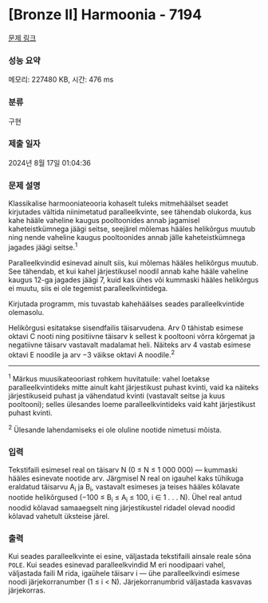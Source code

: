 # [Bronze II] Harmoonia - 7194 

[문제 링크](https://www.acmicpc.net/problem/7194) 

### 성능 요약

메모리: 227480 KB, 시간: 476 ms

### 분류

구현

### 제출 일자

2024년 8월 17일 01:04:36

### 문제 설명

<p>Klassikalise harmooniateooria kohaselt tuleks mitmehäälset seadet kirjutades vältida niinimetatud paralleelkvinte, see tähendab olukorda, kus kahe hääle vaheline kaugus pooltoonides annab jagamisel kaheteistkümnega jäägi seitse, seejärel mõlemas hääles helikõrgus muutub ning nende vaheline kaugus pooltoonides annab jälle kaheteistkümnega jagades jäägi seitse.<sup>1</sup></p>

<p>Paralleelkvindid esinevad ainult siis, kui mõlemas hääles helikõrgus muutub. See tähendab, et kui kahel järjestikusel noodil annab kahe hääle vaheline kaugus 12-ga jagades jäägi 7, kuid kas ühes või kummaski hääles helikõrgus ei muutu, siis ei ole tegemist paralleelkvintidega.</p>

<p>Kirjutada programm, mis tuvastab kahehäälses seades paralleelkvintide olemasolu.</p>

<p>Helikõrgusi esitatakse sisendfailis täisarvudena. Arv 0 tähistab esimese oktavi C nooti ning positiivne täisarv k sellest k pooltooni võrra kõrgemat ja negatiivne täisarv vastavalt madalamat heli. Näiteks arv 4 vastab esimese oktavi E noodile ja arv −3 väikse oktavi A noodile.<sup>2</sup></p>

<hr>
<p><sup>1</sup> Märkus muusikateooriast rohkem huvitatuile: vahel loetakse paralleelkvintideks mitte ainult kaht järjestikust puhast kvinti, vaid ka näiteks järjestikuseid puhast ja vähendatud kvinti (vastavalt seitse ja kuus pooltooni); selles ülesandes loeme paralleelkvintideks vaid kaht järjestikust puhast kvinti.</p>

<p><sup>2</sup> Ülesande lahendamiseks ei ole oluline nootide nimetusi mõista.</p>

### 입력 

 <p>Tekstifaili esimesel real on täisarv N (0 ≤ N ≤ 1 000 000) — kummaski hääles esinevate nootide arv. Järgmisel N real on igauhel kaks tühikuga eraldatud täisarvu A<sub>i</sub> ja B<sub>i</sub>, vastavalt esimeses ja teises hääles kõlavate nootide helikõrgused (−100 ≤ B<sub>i</sub> ≤ A<sub>i</sub> ≤ 100, i ∈ 1 . . . N). Ühel real antud noodid kõlavad samaaegselt ning järjestikustel ridadel olevad noodid kõlavad vahetult üksteise järel.</p>

### 출력 

 <p>Kui seades paralleelkvinte ei esine, väljastada tekstifaili ainsale reale sõna <code>POLE</code>. Kui seades esinevad paralleelkvindid M eri noodipaari vahel, väljastada faili M rida, igaühele täisarv i — ühe paralleelkvindi esimese noodi järjekorranumber (1 ≤ i < N). Järjekorranumbrid väljastada kasvavas järjekorras.</p>

